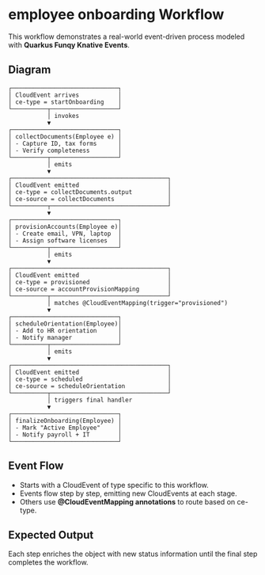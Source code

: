 # employee onboarding Workflow

This workflow demonstrates a real-world event-driven process modeled with **Quarkus Funqy Knative Events**.

## Diagram
```
┌──────────────────────────────┐
│ CloudEvent arrives           │
│ ce-type = startOnboarding    │
└──────────┬───────────────────┘
           │ invokes
           ▼
┌──────────────────────────────┐
│ collectDocuments(Employee e) │
│ - Capture ID, tax forms      │
│ - Verify completeness        │
└──────────┬───────────────────┘
           │ emits
           ▼
┌────────────────────────────────────────────┐
│ CloudEvent emitted                         │
│ ce-type = collectDocuments.output          │
│ ce-source = collectDocuments               │
└──────────┬─────────────────────────────────┘
           ▼
┌──────────────────────────────┐
│ provisionAccounts(Employee e)│
│ - Create email, VPN, laptop  │
│ - Assign software licenses   │
└──────────┬───────────────────┘
           │ emits
           ▼
┌────────────────────────────────────────────┐
│ CloudEvent emitted                         │
│ ce-type = provisioned                      │
│ ce-source = accountProvisionMapping        │
└──────────┬─────────────────────────────────┘
           │ matches @CloudEventMapping(trigger="provisioned")
           ▼
┌──────────────────────────────┐
│ scheduleOrientation(Employee)│
│ - Add to HR orientation      │
│ - Notify manager             │
└──────────┬───────────────────┘
           │ emits
           ▼
┌────────────────────────────────────────────┐
│ CloudEvent emitted                         │
│ ce-type = scheduled                        │
│ ce-source = scheduleOrientation            │
└──────────┬─────────────────────────────────┘
           │ triggers final handler
           ▼
┌──────────────────────────────┐
│ finalizeOnboarding(Employee) │
│ - Mark "Active Employee"     │
│ - Notify payroll + IT        │
└──────────────────────────────┘
```

## Event Flow
- Starts with a CloudEvent of type specific to this workflow.
- Events flow step by step, emitting new CloudEvents at each stage.
- Others use **@CloudEventMapping annotations** to route based on ce-type.

## Expected Output
Each step enriches the object with new status information until the final step completes the workflow.
